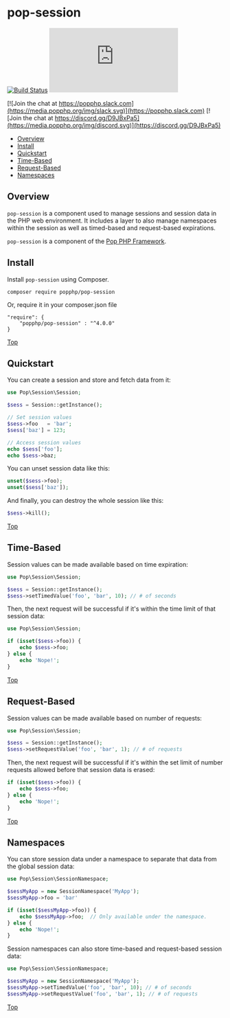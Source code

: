 pop-session
===========

[![Build Status](https://github.com/popphp/pop-session/workflows/phpunit/badge.svg)](https://github.com/popphp/pop-session/actions)
[![Coverage Status](http://cc.popphp.org/coverage.php?comp=pop-session)](http://cc.popphp.org/pop-session/)

[![Join the chat at https://popphp.slack.com](https://media.popphp.org/img/slack.svg)](https://popphp.slack.com)
[![Join the chat at https://discord.gg/D9JBxPa5](https://media.popphp.org/img/discord.svg)](https://discord.gg/D9JBxPa5)

* [Overview](#overview)
* [Install](#install)
* [Quickstart](#quickstart)
* [Time-Based](#time-based)
* [Request-Based](#request-based)
* [Namespaces](#namespaces)

Overview
--------
`pop-session` is a component used to manage sessions and session data in the PHP web environment.
It includes a layer to also manage namespaces within the session as well as timed-based and
request-based expirations.

`pop-session` is a component of the [Pop PHP Framework](http://www.popphp.org/).

Install
-------

Install `pop-session` using Composer.

    composer require popphp/pop-session

Or, require it in your composer.json file

    "require": {
        "popphp/pop-session" : "^4.0.0"
    }

[Top](#pop-session)

Quickstart
----------

You can create a session and store and fetch data from it:

```php
use Pop\Session\Session;

$sess = Session::getInstance();

// Set session values
$sess->foo   = 'bar';
$sess['baz'] = 123;

// Access session values
echo $sess['foo'];
echo $sess->baz;
```

You can unset session data like this:

```php
unset($sess->foo);
unset($sess['baz']);
```

And finally, you can destroy the whole session like this:

```php
$sess->kill();
```

[Top](#pop-session)

Time-Based
----------

Session values can be made available based on time expiration:

```php
use Pop\Session\Session;

$sess = Session::getInstance();
$sess->setTimedValue('foo', 'bar', 10); // # of seconds
```

Then, the next request will be successful if it's within the time
limit of that session data: 

```php
use Pop\Session\Session;

if (isset($sess->foo)) {
    echo $sess->foo;
} else {
    echo 'Nope!';
}
```

[Top](#pop-session)

Request-Based
-------------

Session values can be made available based on number of requests:

```php
use Pop\Session\Session;

$sess = Session::getInstance();
$sess->setRequestValue('foo', 'bar', 1); // # of requests
```

Then, the next request will be successful if it's within the set limit
of number requests allowed before that session data is erased:

```php
if (isset($sess->foo)) {
    echo $sess->foo;
} else {
    echo 'Nope!';
}
```

[Top](#pop-session)

Namespaces
----------

You can store session data under a namespace to separate that data from the global
session data:

```php
use Pop\Session\SessionNamespace;

$sessMyApp = new SessionNamespace('MyApp');
$sessMyApp->foo = 'bar'

if (isset($sessMyApp->foo)) {
    echo $sessMyApp->foo;  // Only available under the namespace.
} else {
    echo 'Nope!';
}
```

Session namespaces can also store time-based and request-based session data:

```php
use Pop\Session\SessionNamespace;

$sessMyApp = new SessionNamespace('MyApp');
$sessMyApp->setTimedValue('foo', 'bar', 10); // # of seconds
$sessMyApp->setRequestValue('foo', 'bar', 1); // # of requests
```

[Top](#pop-session)
